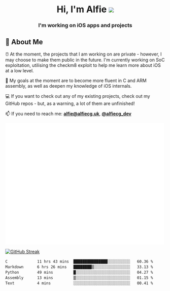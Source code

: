 <h1 align="center">Hi, I'm Alfie <img src="https://raw.githubusercontent.com/MartinHeinz/MartinHeinz/master/wave.gif" width="30px"></h1>
<h3 align="center">I'm working on iOS apps and projects</h3>


## 📖 About Me

⏰ At the moment, the projects that I am working on are private - however, I may choose to make them public in the future. I'm currently working on SoC exploitation, utilising the checkm8 exploit to help me learn more about iOS at a low level.

🎯 My goals at the moment are to become more fluent in C and ARM assembly, as well as deepen my knowledge of iOS internals.

💻 If you want to check out any of my existing projects, check out my GitHub repos - but, as a warning, a lot of them are unfinished!

📫 If you need to reach me: **alfie@alfiecg.uk**, **[@alfiecg_dev](https://twitter.com/alfiecg_dev)**

<img align="center" src="/github-metrics.svg" alt="Metrics" width="500">

[![GitHub Streak](https://streak-stats.demolab.com/?user=alfiecg24)](https://git.io/streak-stats)

<!--START_SECTION:waka-->

```txt
C             11 hrs 43 mins  ███████████████░░░░░░░░░░   60.36 %
Markdown      6 hrs 26 mins   ████████▒░░░░░░░░░░░░░░░░   33.13 %
Python        49 mins         █░░░░░░░░░░░░░░░░░░░░░░░░   04.27 %
Assembly      13 mins         ▒░░░░░░░░░░░░░░░░░░░░░░░░   01.15 %
Text          4 mins          ░░░░░░░░░░░░░░░░░░░░░░░░░   00.41 %
```

<!--END_SECTION:waka-->
